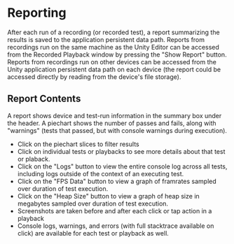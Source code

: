 # Reporting
After each run of a recording (or recorded test), a report summarizing the results is saved to the application persistent data path. Reports from recordings run on the same machine as the Unity Editor can be accessed from the Recorded Playback window by pressing the "Show Report" button. Reports from recordings run on other devices can be accessed from the Unity application persistent data path on each device (the report could be accessed directly by reading from the device's file storage).

## Report Contents
A report shows device and test-run information in the summary box under the header. A piechart shows the number of passes and fails, along with "warnings" (tests that passed, but with console warnings during execution).

* Click on the piechart slices to filter results
* Click on individual tests or playbacks to see more details about that test or plaback. 
* Click on the "Logs" button to view the entire console log across all tests, including logs outside of the context of an executing test.
* Click on the "FPS Data" button to view a graph of framrates sampled over duration of test execution.
* Click on the "Heap Size" button to view a graph of heap size in megabytes sampled over duration of test execution.
* Screenshots are taken before and after each click or tap action in a playback
* Console logs, warnings, and errors (with full stacktrace available on click) are available for each test or playback as well.